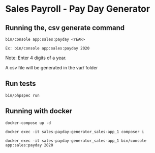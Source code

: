 # Sales Payroll - Pay Day Generator

## Running the, csv generate command

```bin/console app:sales:payday <YEAR>```

```Ex: bin/console app:sales:payday 2020```

Note: Enter 4 digits of a year.

A csv file will be generated in the var/ folder 


## Run tests

```bin/phpspec run```

## Running with docker

``docker-compose up -d``

``docker exec -it sales-payday-generator_sales-app_1 composer i``

``docker exec -it sales-payday-generator_sales-app_1 bin/console app:sales:payday 2020``
